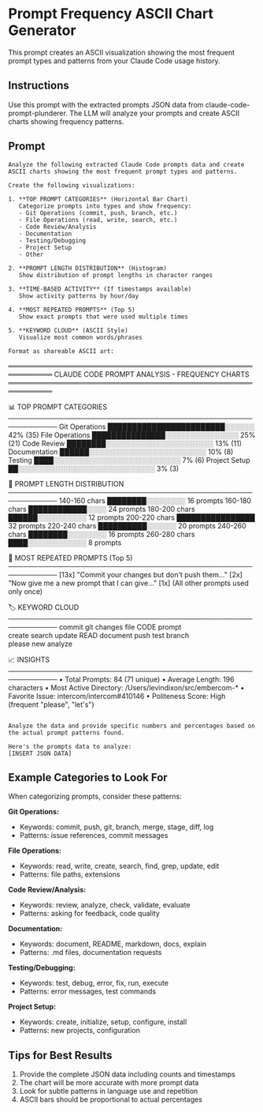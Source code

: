 # Prompt Frequency ASCII Chart Generator

This prompt creates an ASCII visualization showing the most frequent prompt types and patterns from your Claude Code usage history.

## Instructions

Use this prompt with the extracted prompts JSON data from claude-code-prompt-plunderer. The LLM will analyze your prompts and create ASCII charts showing frequency patterns.

## Prompt

```
Analyze the following extracted Claude Code prompts data and create ASCII charts showing the most frequent prompt types and patterns.

Create the following visualizations:

1. **TOP PROMPT CATEGORIES** (Horizontal Bar Chart)
   Categorize prompts into types and show frequency:
   - Git Operations (commit, push, branch, etc.)
   - File Operations (read, write, search, etc.)
   - Code Review/Analysis
   - Documentation
   - Testing/Debugging
   - Project Setup
   - Other

2. **PROMPT LENGTH DISTRIBUTION** (Histogram)
   Show distribution of prompt lengths in character ranges

3. **TIME-BASED ACTIVITY** (If timestamps available)
   Show activity patterns by hour/day

4. **MOST REPEATED PROMPTS** (Top 5)
   Show exact prompts that were used multiple times

5. **KEYWORD CLOUD** (ASCII Style)
   Visualize most common words/phrases

Format as shareable ASCII art:

```
═══════════════════════════════════════════════════════════
     CLAUDE CODE PROMPT ANALYSIS - FREQUENCY CHARTS
═══════════════════════════════════════════════════════════

📊 TOP PROMPT CATEGORIES
────────────────────────────────────────────────────────────
Git Operations    ████████████████████████░░░░░░ 42% (35)
File Operations   ███████████████░░░░░░░░░░░░░░░ 25% (21)
Code Review       ████████░░░░░░░░░░░░░░░░░░░░░░ 13% (11)
Documentation     ██████░░░░░░░░░░░░░░░░░░░░░░░░ 10% (8)
Testing           ████░░░░░░░░░░░░░░░░░░░░░░░░░░  7% (6)
Project Setup     ██░░░░░░░░░░░░░░░░░░░░░░░░░░░░  3% (3)

📏 PROMPT LENGTH DISTRIBUTION
────────────────────────────────────────────────────────────
140-160 chars  ████████░░░░░░░░ 16 prompts
160-180 chars  ████████████░░░░ 24 prompts
180-200 chars  ██████░░░░░░░░░░ 12 prompts
200-220 chars  ████████████████ 32 prompts
220-240 chars  ██████████░░░░░░ 20 prompts
240-260 chars  ████████░░░░░░░░ 16 prompts
260-280 chars  ████░░░░░░░░░░░░  8 prompts

🔁 MOST REPEATED PROMPTS (Top 5)
────────────────────────────────────────────────────────────
[13x] "Commit your changes but don't push them..."
[2x]  "Now give me a new prompt that I can give..."
[1x]  (All other prompts used only once)

🏷️ KEYWORD CLOUD
────────────────────────────────────────────────────────────
         commit     git       changes
    file      CODE       prompt    
         create          search
   update    READ     document   push
      test        branch    
   please     new      analyze

📈 INSIGHTS
────────────────────────────────────────────────────────────
• Total Prompts: 84 (71 unique)
• Average Length: 196 characters
• Most Active Directory: /Users/levindixon/src/embercom-*
• Favorite Issue: intercom/intercom#410146
• Politeness Score: High (frequent "please", "let's")
```

Analyze the data and provide specific numbers and percentages based on the actual prompt patterns found.

Here's the prompts data to analyze:
[INSERT JSON DATA]
```

## Example Categories to Look For

When categorizing prompts, consider these patterns:

**Git Operations:**
- Keywords: commit, push, git, branch, merge, stage, diff, log
- Patterns: issue references, commit messages

**File Operations:**
- Keywords: read, write, create, search, find, grep, update, edit
- Patterns: file paths, extensions

**Code Review/Analysis:**
- Keywords: review, analyze, check, validate, evaluate
- Patterns: asking for feedback, code quality

**Documentation:**
- Keywords: document, README, markdown, docs, explain
- Patterns: .md files, documentation requests

**Testing/Debugging:**
- Keywords: test, debug, error, fix, run, execute
- Patterns: error messages, test commands

**Project Setup:**
- Keywords: create, initialize, setup, configure, install
- Patterns: new projects, configuration

## Tips for Best Results

1. Provide the complete JSON data including counts and timestamps
2. The chart will be more accurate with more prompt data
3. Look for subtle patterns in language use and repetition
4. ASCII bars should be proportional to actual percentages